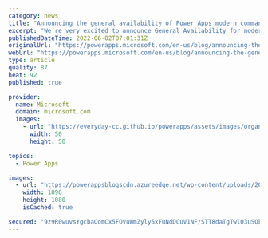 ```yaml
---
category: news
title: "Announcing the general availability of Power Apps modern commanding"
excerpt: "We’re very excited to announce General Availability for modern commanding. Commanding (formerly known as the Ribbon in Model-driven apps) has been re-imagined from the ground up and many new capabilities are available with this GA release. "
publishedDateTime: 2022-06-02T07:01:31Z
originalUrl: "https://powerapps.microsoft.com/en-us/blog/announcing-the-general-availability-of-power-apps-modern-commanding/"
webUrl: "https://powerapps.microsoft.com/en-us/blog/announcing-the-general-availability-of-power-apps-modern-commanding/"
type: article
quality: 87
heat: 92
published: true

provider:
  name: Microsoft
  domain: microsoft.com
  images:
    - url: "https://everyday-cc.github.io/powerapps/assets/images/organizations/microsoft.com-50x50.jpg"
      width: 50
      height: 50

topics:
  - Power Apps

images:
  - url: "https://powerappsblogscdn.azureedge.net/wp-content/uploads/2022/06/Commanding-GA-Blog-main2.gif"
    width: 1890
    height: 1080
    isCached: true

secured: "9z9R0wuvsYgcbaOomCx5FOVuWmZyly5xFuNdDCuV1NF/STT8daTgTwl03uSQkpACvq7cuJreYWYOkI4trUcBMgrwdoydq6+E0pkSTfsaKASXcRCUtSED/9Tde/z2Tkj/PWmKgTpW3qamC1r3DEDazD+tOl5JfOAVRfhbvAUiIFBeeH2JMUMrpbYS0AzVVycBKMNP+xSBVyATSBKqwMLay0L6p4UrphzeMZrrTa+Qh8tQE/NOpGEyHTiXZU/xG4/WniCNRNmf+rYgPLPpZP5MmlGGrrwxokM97OSw+1vMCtk2LVIrLnJWFLCa/AAcQeORnNfopEkiGtpqSvulYsv0Y5SjwvBRYIc4SuUgftMPwS0=;EZGSn8f5aBKF4OlLF60TLg=="
---
```


